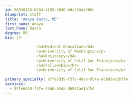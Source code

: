```yaml
---
id: 56838156-b584-4193-8030-8dc503ae560c
blueprint: staff
title: 'Amaya Basta, MD'
first_name: Amaya
last_name: Basta
degree: MD
bio: |2-

              <h4>Medical Education</h4>
              <p>University of Washington</p>
              <h4>Residency</h4>
              <p>University of Calif San Francisco</p>
              <h4>Fellowship</h4>
              <p>University of Calif San Francisco</p>
          
primary_specialty: 97fe6d39-f3fe-49ab-954a-d6891ae1bf54
services:
  - 97fe6d39-f3fe-49ab-954a-d6891ae1bf54
---
```

